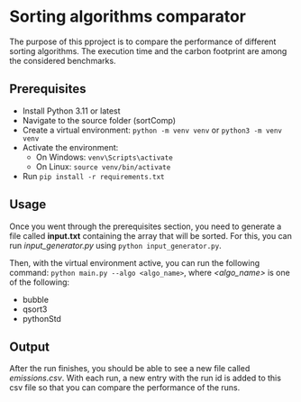 # Sorting algorithms comparator

The purpose of this pproject is to compare the performance of different sorting algorithms.
The execution time and the carbon footprint are among the considered benchmarks.

## Prerequisites

- Install Python 3.11 or latest
- Navigate to the source folder (sortComp)
- Create a virtual environment: `python -m venv venv` or `python3 -m venv venv`
- Activate the environment:
  - On Windows: `venv\Scripts\activate`
  - On Linux: `source venv/bin/activate`
- Run `pip install -r requirements.txt`

## Usage

Once you went through the prerequisites section, you need to generate a file called __input.txt__ containing the array that will
be sorted. For this, you can run _input_generator.py_ using `python input_generator.py`.

Then, with the virtual environment active, you can run the following command:
`python main.py --algo <algo_name>`, where _<algo_name>_ is one of the following:
- bubble
- qsort3
- pythonStd

## Output

After the run finishes, you should be able to see a new file called _emissions.csv_. With each run, a new entry with the run id is added to this csv file
so that you can compare the performance of the runs.
